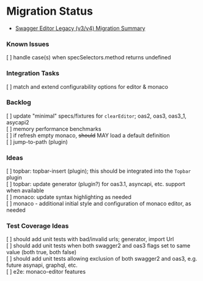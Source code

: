 # Migration Status  

* [Swagger Editor Legacy (v3/v4) Migration Summary](./migration-legacy-summary.md)  

### Known Issues  

[ ] handle case(s) when specSelectors.method returns undefined  

### Integration Tasks  
[ ] match and extend configurability options for editor & monaco  

### Backlog
[ ] update "minimal" specs/fixtures for `clearEditor`; oas2, oas3, oas3_1, asycapi2  
[ ] memory performance benchmarks  
[ ] if refresh empty monaco, ~~should~~ MAY load a default definition  
[ ] jump-to-path (plugin)  


### Ideas
[ ] topbar: topbar-insert (plugin); this should be integrated into the `Topbar` plugin  
[ ] topbar: update generator (plugin?) for oas3.1, asyncapi, etc. support when available  
[ ] monaco: update syntax highlighting as needed  
[ ] monaco - additional initial style and configuration of monaco editor, as needed  


### Test Coverage Ideas   
[ ] should add unit tests with bad/invalid urls; generator, import Url  
[ ] should add unit tests when both swagger2 and oas3 flags set to same value (both true, both false)  
[ ] should add unit tests allowing exclusion of both swagger2 and oas3, e.g. future asynapi, graphql, etc.  
[ ] e2e: monaco-editor features  
